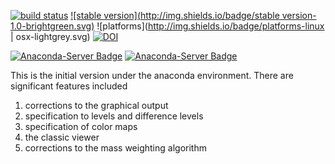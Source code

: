 [![build status](https://travis-ci.org/UV-CDAT/uvcmetrics.svg?branch=master)](https://travis-ci.org/UV-CDAT/uvcmetrics/builds)
[![stable version](http://img.shields.io/badge/stable version-1.0-brightgreen.svg)](https://github.com/UV-CDAT/uvcmetrics/releases/tag/1.0)
![platforms](http://img.shields.io/badge/platforms-linux | osx-lightgrey.svg)
[![DOI](https://zenodo.org/badge/doi/10.5281/zenodo.50101.svg)](http://dx.doi.org/10.5281/zenodo.50101)

[![Anaconda-Server Badge](https://anaconda.org/uvcdat/uvcmetrics/badges/installer/conda.svg)](https://conda.anaconda.org/uvcdat)
[![Anaconda-Server Badge](https://anaconda.org/uvcdat/uvcmetrics/badges/downloads.svg)](https://anaconda.org/uvcdat/uvcmetrics)


This is the initial version under the anaconda environment. There are significant features included

1. corrections to the graphical output
2. specification to levels and difference levels
3. specification of color maps
4. the classic viewer
5. corrections to the mass weighting algorithm

	
